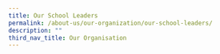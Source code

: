 ```yaml
---
title: Our School Leaders
permalink: /about-us/our-organization/our-school-leaders/
description: ""
third_nav_title: Our Organisation
---
```

